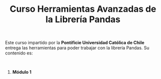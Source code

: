 <h1 align="center">Curso Herramientas Avanzadas de la Librería Pandas</h1>
<br>
<p>Este curso impartido por la <b>Pontificie Universidad Católica de Chile</b> entrega las herramientas para poder trabajar con la librería Pandas. Su contenido es:  <p/>
<br>
<p>
<ol>
  <li><b>Módulo 1</b></li>
   
</ol>
</p>
  
